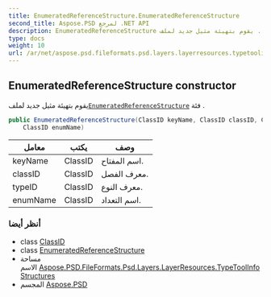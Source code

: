 ```yaml
---
title: EnumeratedReferenceStructure.EnumeratedReferenceStructure
second_title: Aspose.PSD لمرجع .NET API
description: EnumeratedReferenceStructure البناء. يقوم بتهيئة مثيل جديد لملفEnumeratedReferenceStructure فئة .
type: docs
weight: 10
url: /ar/net/aspose.psd.fileformats.psd.layers.layerresources.typetoolinfostructures/enumeratedreferencestructure/enumeratedreferencestructure/
---
```

## EnumeratedReferenceStructure constructor

يقوم بتهيئة مثيل جديد لملف[`EnumeratedReferenceStructure`](../) فئة .

```csharp
public EnumeratedReferenceStructure(ClassID keyName, ClassID classID, ClassID typeID, 
    ClassID enumName)
```

| معامل | يكتب | وصف |
| --- | --- | --- |
| keyName | ClassID | اسم المفتاح. |
| classID | ClassID | معرف الفصل. |
| typeID | ClassID | معرف النوع. |
| enumName | ClassID | اسم التعداد. |

### أنظر أيضا

* class [ClassID](../../../aspose.psd.fileformats.psd.layers.layerresources/classid/)
* class [EnumeratedReferenceStructure](../)
* مساحة الاسم [Aspose.PSD.FileFormats.Psd.Layers.LayerResources.TypeToolInfoStructures](../../enumeratedreferencestructure/)
* المجسم [Aspose.PSD](../../../)


